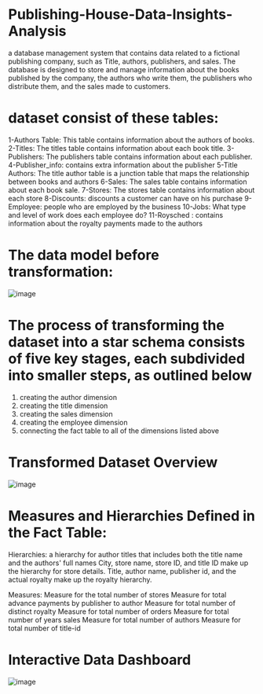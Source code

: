 # Publishing-House-Data-Insights-Analysis
a database management system that contains data related to a fictional publishing company, such as Title, authors, publishers, and sales. The database is designed to store and manage information about the books published by the company, the authors who write them, the publishers who distribute them, and the sales made to customers.

# dataset consist of these tables: 
1-Authors Table: This table contains information about the authors of books. 
2-Titles: The titles table contains information about each book title.
3-Publishers: The publishers table contains information about each publisher.
4-Publisher_info: contains extra information about the publisher
5-Title Authors: The title author table is a junction table that maps the relationship between books and authors
6-Sales: The sales table contains information about each book sale.
7-Stores: The stores table contains information about each store
8-Discounts: discounts a customer can have on his purchase
9-Employee: people who are employed by the business
10-Jobs: What type and level of work does each employee do?
11-Roysched : contains information about the royalty payments made to the authors


# The data model before transformation:

![image](https://github.com/user-attachments/assets/eb30c6e1-b241-4698-a895-a3246371a54a)

# The process of transforming the dataset into a star schema consists of five key stages, each subdivided into smaller steps, as outlined below

1.  creating the author dimension
2.  creating the title dimension
3.  creating the sales dimension
4.  creating the employee dimension
5.  connecting the fact table to all of the dimensions listed above


# Transformed Dataset Overview

![image](https://github.com/user-attachments/assets/02f9a538-b176-4875-8dc1-7758883c567e)



# Measures and Hierarchies Defined in the Fact Table: 

Hierarchies:
a hierarchy for author titles that includes both the title name and the authors' full names
City, store name, store ID, and title ID make up the hierarchy for store details.
Title, author name, publisher id, and the actual royalty make up the royalty hierarchy.

Measures:
Measure for the total number of stores
Measure for total advance payments by publisher to author
Measure for total number of distinct royalty
Measure for total number of orders
Measure for total number of years sales
Measure for total number of authors
Measure for total number of title-id


# Interactive Data Dashboard    


![image](https://github.com/user-attachments/assets/2f162e11-1afb-4e1f-926a-bce8d25fcc96)




